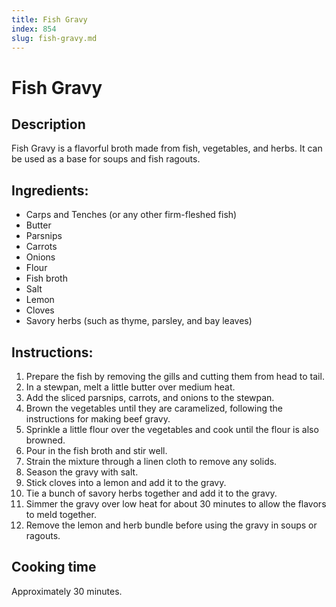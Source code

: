 ```yaml
---
title: Fish Gravy
index: 854
slug: fish-gravy.md
---
```


# Fish Gravy

## Description
Fish Gravy is a flavorful broth made from fish, vegetables, and herbs. It can be used as a base for soups and fish ragouts.

## Ingredients:
- Carps and Tenches (or any other firm-fleshed fish)
- Butter
- Parsnips
- Carrots
- Onions
- Flour
- Fish broth
- Salt
- Lemon
- Cloves
- Savory herbs (such as thyme, parsley, and bay leaves)

## Instructions:
1. Prepare the fish by removing the gills and cutting them from head to tail.
2. In a stewpan, melt a little butter over medium heat.
3. Add the sliced parsnips, carrots, and onions to the stewpan.
4. Brown the vegetables until they are caramelized, following the instructions for making beef gravy.
5. Sprinkle a little flour over the vegetables and cook until the flour is also browned.
6. Pour in the fish broth and stir well.
7. Strain the mixture through a linen cloth to remove any solids.
8. Season the gravy with salt.
9. Stick cloves into a lemon and add it to the gravy.
10. Tie a bunch of savory herbs together and add it to the gravy.
11. Simmer the gravy over low heat for about 30 minutes to allow the flavors to meld together.
12. Remove the lemon and herb bundle before using the gravy in soups or ragouts.

## Cooking time
Approximately 30 minutes.